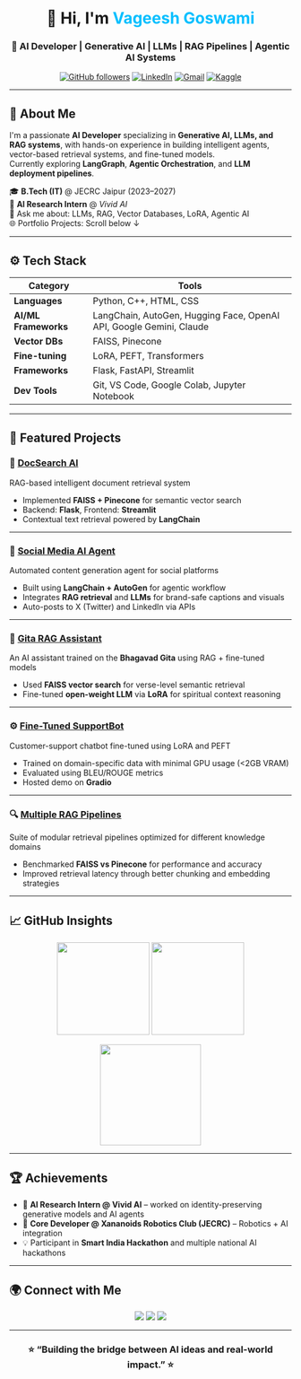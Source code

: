 <!-- Header Section -->
<h1 align="center">👋 Hi, I'm <span style="color:#00BFFF">Vageesh Goswami</span></h1>
<h3 align="center">🚀 AI Developer | Generative AI | LLMs | RAG Pipelines | Agentic AI Systems</h3>

<p align="center">
  <a href="https://github.com/vageeshgos"><img src="https://img.shields.io/github/followers/vageeshgos?label=Followers&style=social" alt="GitHub followers"></a>
  <a href="https://www.linkedin.com/in/vageesh-goswami/"><img src="https://img.shields.io/badge/LinkedIn-Vageesh%20Goswami-blue?style=flat-square&logo=linkedin" alt="LinkedIn"></a>
  <a href="mailto:vageesh630@gmail.com"><img src="https://img.shields.io/badge/Gmail-Contact-red?logo=gmail&logoColor=white" alt="Gmail"></a>
  <a href="https://kaggle.com/vageeshgoswami"><img src="https://img.shields.io/badge/Kaggle-Profile-20BEFF?logo=kaggle" alt="Kaggle"></a>
</p>

---

## 🧠 About Me
I'm a passionate **AI Developer** specializing in **Generative AI, LLMs, and RAG systems**, with hands-on experience in building intelligent agents, vector-based retrieval systems, and fine-tuned models.  
Currently exploring **LangGraph**, **Agentic Orchestration**, and **LLM deployment pipelines**.

🎓 **B.Tech (IT)** @ JECRC Jaipur (2023–2027)  
🧩 **AI Research Intern** @ *Vivid AI*  
💬 Ask me about: LLMs, RAG, Vector Databases, LoRA, Agentic AI  
🌐 Portfolio Projects: Scroll below ↓  

---

## ⚙️ Tech Stack

| Category | Tools |
|-----------|-------|
| **Languages** | Python, C++, HTML, CSS |
| **AI/ML Frameworks** | LangChain, AutoGen, Hugging Face, OpenAI API, Google Gemini, Claude |
| **Vector DBs** | FAISS, Pinecone |
| **Fine-tuning** | LoRA, PEFT, Transformers |
| **Frameworks** | Flask, FastAPI, Streamlit |
| **Dev Tools** | Git, VS Code, Google Colab, Jupyter Notebook |

---

## 🧩 Featured Projects

### 🧱 [DocSearch AI](#)
RAG-based intelligent document retrieval system  
- Implemented **FAISS + Pinecone** for semantic vector search  
- Backend: **Flask**, Frontend: **Streamlit**  
- Contextual text retrieval powered by **LangChain**  

---

### 🤖 [Social Media AI Agent](#)
Automated content generation agent for social platforms  
- Built using **LangChain + AutoGen** for agentic workflow  
- Integrates **RAG retrieval** and **LLMs** for brand-safe captions and visuals  
- Auto-posts to X (Twitter) and LinkedIn via APIs  

---

### 📜 [Gita RAG Assistant](#)
An AI assistant trained on the **Bhagavad Gita** using RAG + fine-tuned models  
- Used **FAISS vector search** for verse-level semantic retrieval  
- Fine-tuned **open-weight LLM** via **LoRA** for spiritual context reasoning  

---

### ⚙️ [Fine-Tuned SupportBot](#)
Customer-support chatbot fine-tuned using LoRA and PEFT  
- Trained on domain-specific data with minimal GPU usage (<2GB VRAM)  
- Evaluated using BLEU/ROUGE metrics  
- Hosted demo on **Gradio**  

---

### 🔍 [Multiple RAG Pipelines](#)
Suite of modular retrieval pipelines optimized for different knowledge domains  
- Benchmarked **FAISS vs Pinecone** for performance and accuracy  
- Improved retrieval latency through better chunking and embedding strategies  

---

## 📈 GitHub Insights

<p align="center">
  <img src="https://github-readme-stats.vercel.app/api?username=vageeshgos&show_icons=true&theme=tokyonight" height="165">
  <img src="https://github-readme-stats.vercel.app/api/top-langs/?username=vageeshgos&layout=compact&theme=tokyonight" height="165">
</p>

<p align="center">
  <img src="https://github-readme-streak-stats.herokuapp.com/?user=vageeshgos&theme=tokyonight" height="180">
</p>

---

## 🏆 Achievements
- 🧠 **AI Research Intern @ Vivid AI** – worked on identity-preserving generative models and AI agents  
- 🤖 **Core Developer @ Xananoids Robotics Club (JECRC)** – Robotics + AI integration  
- 💡 Participant in **Smart India Hackathon** and multiple national AI hackathons  

---

## 🌍 Connect with Me
<p align="center">
  <a href="mailto:vageesh630@gmail.com"><img src="https://img.shields.io/badge/Gmail-vageesh630%40gmail.com-red?logo=gmail"></a>
  <a href="https://www.linkedin.com/in/vageesh-goswami/"><img src="https://img.shields.io/badge/LinkedIn-Vageesh%20Goswami-blue?logo=linkedin"></a>
  <a href="https://kaggle.com/vageeshgoswami"><img src="https://img.shields.io/badge/Kaggle-Vageesh%20Goswami-20BEFF?logo=kaggle"></a>
</p>

---

<h3 align="center">⭐ “Building the bridge between AI ideas and real-world impact.” ⭐</h3>
